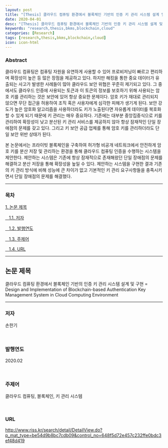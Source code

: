 ```yaml
---
layout: post
title: "[Thesis] 클라우드 컴퓨팅 환경에서 블록체인 기반의 인증 키 관리 시스템 설계 및 구현"
date: 2020-04-01
desc: "[Thesis] 클라우드 컴퓨팅 환경에서 블록체인 기반의 인증 키 관리 시스템 설계 및 구현"
keywords: "research,thesis,bkms,blockchain,cloud"
categories: [Research]
tags: [research,thesis,bkms,blockchain,cloud]
icon: icon-html
---
```


### Abstract

클라우드 컴퓨팅은 컴퓨팅 자원을 유연하게 사용할 수 있어 프로비저닝이 빠르고 편리하며 확장성이 높은 등 많은 장점을 제공하고 있다. 하지만 해킹을 통한 중요 데이터가 유출되는 사고가 발생한 사례들이 많아 클라우드 보안 위협은 꾸준히 제기되고 있다. 그 중에서도 클라우드 인증에 사용되는 토큰과 이 토큰의 정보를 보호하기 위해 사용되는 암호 키를 관리하는 것은 보안에 있어 항상 중요한 문제이다. 암호 키가 재대로 관리되지 않으면 무단 접근을 허용하여 조직 혹은 사용자에게 심각한 피해가 생기게 된다. 보안 강도가 높은 암호화 알고리즘을 사용하더라도 키가 노출된다면 자유롭게 데이터를 복호화할 수 있게 되기 때문에 키 관리는 매우 중요하다. 기존에는 대부분 중앙집중식으로 키를 관리하여 확장성이 낮고 분산된 키 관리 서비스를 제공하지 않아 항상 잠재적인 단일 장애점의 문제를 갖고 있다. 그리고 키 보안 공급 업체를 통해 암호 키를 관리하더라도 단일 보안 위반 상태가 된다.

본 논문에서는 프라이빗 블록체인을 구축하여 허가형 비공개 네트워크에서 안전하게 암호 키를 분산 저장 및 관리하는 환경을 통해 클라우드 컴퓨팅 인증을 수행하는 시스템을 제안한다. 제안하는 시스템은 기존에 항상 잠재적으로 존재해왔던 단일 장애점의 문제를 해결하고 분산 저장을 통해 확장성을 높일 수 있다. 제안하는 시스템을 구현한 결과 기존의 키 관리 방식에 비해 성능에 큰 차이가 없고 기본적인 키 관리 요구사항들을 충족시키면서 단일 장애점의 문제를 해결했다.

---

### 목차

[1. 논문 제목](#list1)

[&nbsp;&nbsp; 1.1. 저자](#list2)

[&nbsp;&nbsp; 1.2. 발행연도](#list3)

[&nbsp;&nbsp; 1.3. 주제어](#list4)

[&nbsp;&nbsp; 1.4. URL](#list5)

---

## 논문 제목   <a name="list1"></a>

클라우드 컴퓨팅 환경에서 블록체인 기반의 인증 키 관리 시스템 설계 및 구현 = Design and Implementation of Blockchain-based Authentication Key Management System in Cloud Computing Environment

---

### 저자    <a name="list2"></a>

손한기

<br>

### 발행연도    <a name="list3"></a>

2020.02

<br>

### 주제어    <a name="list4"></a>

클라우드 컴퓨팅, 블록체인, 키 관리 시스템

<br>

### URL   <a name="list5"></a>

http://www.riss.kr/search/detail/DetailView.do?p_mat_type=be54d9b8bc7cdb09&control_no=648f5d72e457c232ffe0bdc3ef48d419